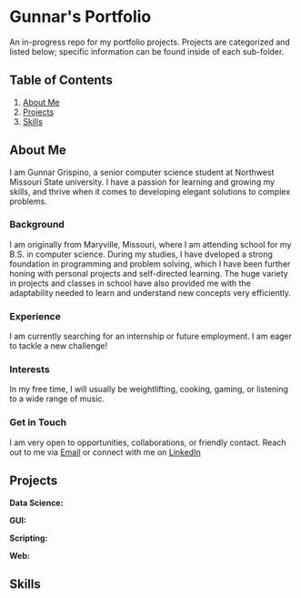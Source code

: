 # Gunnar's Portfolio
An in-progress repo for my portfolio projects. Projects are categorized and listed below; specific information can be found inside of each sub-folder.

## Table of Contents

1. [About Me](#about-me)
2. [Projects](#projects)
3. [Skills](#skills)

## About Me

I am Gunnar Grispino, a senior computer science student at Northwest Missouri State university. I have a passion for learning and growing my skills, and thrive when it comes to developing elegant solutions to complex problems.

### Background

I am originally from Maryville, Missouri, where I am attending school for my B.S. in computer science. During my studies, I have dveloped a strong foundation in programming and problem solving, which I have been further honing with personal projects and self-directed learning. The huge variety in projects and classes in school have also provided me with the adaptability needed to learn and understand new concepts very efficiently.

### Experience

I am currently searching for an internship or future employment. I am eager to tackle a new challenge!

### Interests

In my free time, I will usually be weightlifting, cooking, gaming, or listening to a wide range of music.

### Get in Touch

I am very open to opportunities, collaborations, or friendly contact. Reach out to me via [Email](mailto:grispinogunnar@gmail.com) or connect with me on [LinkedIn](https://www.linkedin.com/in/grispinogunnar)

## Projects

**Data Science:**

**GUI:**

**Scripting:**

**Web:**

## Skills
